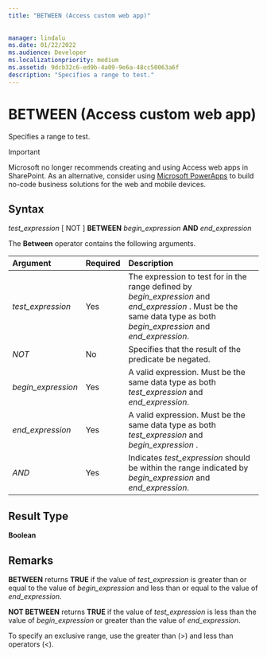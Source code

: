 ```yaml
---
title: "BETWEEN (Access custom web app)"
  
  
manager: lindalu
ms.date: 01/22/2022
ms.audience: Developer
ms.localizationpriority: medium
ms.assetid: 9dcb32c6-ed9b-4a09-9e6a-48cc50063a6f
description: "Specifies a range to test."
---
```


# BETWEEN (Access custom web app)

Specifies a range to test.
  
> [!IMPORTANT]
> Microsoft no longer recommends creating and using Access web apps in SharePoint. As an alternative, consider using [Microsoft PowerApps](https://powerapps.microsoft.com/) to build no-code business solutions for the web and mobile devices.
  
## Syntax

 *test_expression* [ NOT ] **BETWEEN** *begin_expression* **AND** *end_expression*
  
The **Between** operator contains the following arguments.
  
|**Argument**|**Required**|**Description**|
|:-----|:-----|:-----|
| *test_expression* <br/> |Yes  <br/> |The expression to test for in the range defined by *begin_expression* and *end_expression* . Must be the same data type as both *begin_expression* and *end_expression*.  <br/> |
| *NOT* <br/> |No  <br/> |Specifies that the result of the predicate be negated.  <br/> |
| *begin_expression* <br/> |Yes  <br/> |A valid expression. Must be the same data type as both *test_expression* and *end_expression*.  <br/> |
| *end_expression* <br/> |Yes  <br/> |A valid expression. Must be the same data type as both *test_expression* and *begin_expression* .  <br/> |
| *AND* <br/> |Yes  <br/> |Indicates *test_expression* should be within the range indicated by *begin_expression* and *end_expression*.  <br/> |

## Result Type

 **Boolean**
  
## Remarks

 **BETWEEN** returns **TRUE** if the value of *test_expression* is greater than or equal to the value of *begin_expression* and less than or equal to the value of *end_expression*.
  
 **NOT BETWEEN** returns **TRUE** if the value of *test_expression* is less than the value of *begin_expression* or greater than the value of *end_expression*.
  
To specify an exclusive range, use the greater than (\>) and less than operators (\<).
